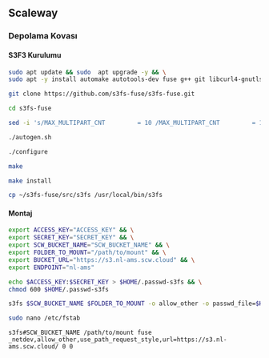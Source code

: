 ## Scaleway

### Depolama Kovası

#### S3F3 Kurulumu

```sh
sudo apt update && sudo  apt upgrade -y && \
sudo apt -y install automake autotools-dev fuse g++ git libcurl4-gnutls-dev libfuse-dev libssl-dev libxml2-dev make pkg-config
```

```sh
git clone https://github.com/s3fs-fuse/s3fs-fuse.git
```

```sh
cd s3fs-fuse
```

```sh
sed -i 's/MAX_MULTIPART_CNT         = 10 /MAX_MULTIPART_CNT         = 1 /' src/fdcache_entity.cpp
```

```sh
./autogen.sh
```

```sh
./configure
```

```sh
make
```

```sh
make install
```

```sh
cp ~/s3fs-fuse/src/s3fs /usr/local/bin/s3fs
```

#### Montaj

```sh
export ACCESS_KEY="ACCESS_KEY" && \
export SECRET_KEY="SECRET_KEY" && \
export SCW_BUCKET_NAME="SCW_BUCKET_NAME" && \
export FOLDER_TO_MOUNT="/path/to/mount" && \
export BUCKET_URL="https://s3.nl-ams.scw.cloud" && \
export ENDPOINT="nl-ams"
```

```sh
echo $ACCESS_KEY:$SECRET_KEY > $HOME/.passwd-s3fs && \
chmod 600 $HOME/.passwd-s3fs
```

```sh
s3fs $SCW_BUCKET_NAME $FOLDER_TO_MOUNT -o allow_other -o passwd_file=$HOME/.passwd-s3fs -o use_path_request_style -o endpoint=$ENDPOINT -o parallel_count=15 -o multipart_size=128 -o nocopyapi -o url=$BUCKET_URL
```

```sh
sudo nano /etc/fstab
```

```
s3fs#SCW_BUCKET_NAME /path/to/mount fuse _netdev,allow_other,use_path_request_style,url=https://s3.nl-ams.scw.cloud/ 0 0
```
